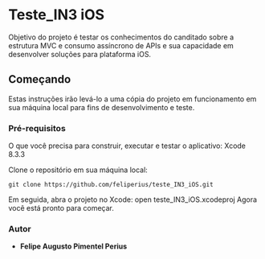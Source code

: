 # **Teste_IN3 iOS**

Objetivo do projeto é testar os conhecimentos do canditado sobre a estrutura MVC e consumo assíncrono de APIs e sua capacidade em desenvolver soluções para plataforma iOS. 

## Começando
Estas instruções irão levá-lo a uma cópia do projeto em funcionamento em sua máquina local para fins de desenvolvimento e teste.

### Pré-requisitos
O que você precisa para construir, executar e testar o aplicativo:
Xcode 8.3.3


Clone o repositório em sua máquina local:
```
git clone https://github.com/feliperius/teste_IN3_iOS.git
```
Em seguida, abra o projeto no Xcode:
open  teste_IN3_iOS.xcodeproj Agora você está pronto para começar.


### Autor 
- **Felipe Augusto Pimentel Perius**
